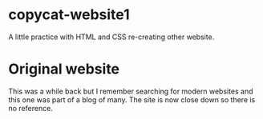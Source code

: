 # copycat-website1
A little practice with HTML and CSS re-creating other website.

# Original website
This was a while back but I remember searching for modern websites and this one was part of a blog of many. The site is now close down so there is no reference.
